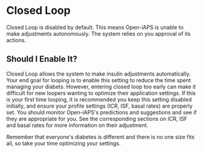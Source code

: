 # Closed Loop

Closed Loop is disabled by default. This means Open-iAPS is unable to make adjustments autonomously. The system relies on you approval of its actions.

## Should I Enable It?
Closed Loop allows the system to make insulin adjustments automatically. Your end goal for looping is to enable this setting to reduce the time spent managing your diabets. However, entering closed loop too early can make it difficult for new loopers wanting to optimize their application settings. If this is your first time looping, it is recommended you keep this setting disabled initially, and ensure your profile settings (ICR, ISF, basal rates) are properly set. You should monitor Open-iAPS's predictions and suggestions and see if they are appropriate for you. See the corresponding sections on ICR, ISF and basal rates for more information on their adjustment.

Remember that everyone's diabetes is different and there is no one size fits all, so take your time optimizing your settings.
